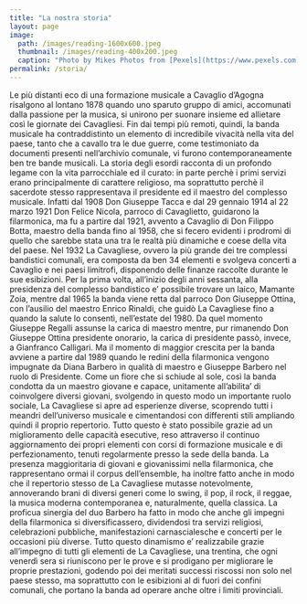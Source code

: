 ```yaml
---
title: "La nostra storia"
layout: page
image:
  path: /images/reading-1600x600.jpeg
  thumbnail: /images/reading-400x200.jpeg
  caption: "Photo by Mikes Photos from [Pexels](https://www.pexels.com)"
permalink: /storia/
---
```


Le più distanti eco di una formazione musicale a Cavaglio d’Agogna risalgono al lontano 1878 quando uno sparuto gruppo di amici, accomunati dalla passione per la musica, si unirono per suonare insieme ed allietare così le giornate dei Cavagliesi.
Fin dai tempi più remoti, quindi, la banda musicale ha contraddistinto un elemento di incredibile vivacità nella vita del paese, tanto che a cavallo tra le due guerre, come testimoniato da documenti presenti nell’archivio comunale, vi furono contemporaneamente ben tre bande musicali.
La storia degli esordi racconta di un profondo legame con la vita parrocchiale ed il curato: in parte perchè i primi servizi erano principalmente di carattere religioso, ma soprattutto perchè il sacerdote stesso rappresentava il presidente ed il maestro del complesso musicale. Infatti dal 1908 Don Giuseppe Tacca e dal 29 gennaio 1914 al 22 marzo 1921 Don Felice Nicola, parroco di Cavaglietto, guidarono la filarmonica, ma fu a partire dal 1921, avvento a Cavaglio di Don Filippo Botta, maestro della banda fino al 1958, che si fecero evidenti i prodromi di quello che sarebbe stata una tra le realtà più dinamiche e coese della vita del paese.
Nel 1932 La Cavagliese, ovvero la più grande dei tre complessi bandistici comunali, era composta da ben 34 elementi e svolgeva concerti a Cavaglio e nei paesi limitrofi, disponendo delle finanze raccolte durante le sue esibizioni.
Per la prima volta, all’inizio degli anni sessanta, alla presidenza del complesso bandistico e’ possibile trovare un laico, Mamante Zoia, mentre dal 1965 la banda viene retta dal parroco Don Giuseppe Ottina, con l’ausilio del maestro Enrico Rinaldi, che guidò La Cavagliese fino a quando la salute lo consentì, nell’estate del 1980.
Da quel momento Giuseppe Regalli assunse la carica di maestro mentre, pur rimanendo Don Giuseppe Ottina presidente onorario, la carica di presidente passò, invece, a Gianfranco Calligari.
Ma il momento di maggior crescita per la banda avviene a partire dal 1989 quando le redini della filarmonica vengono impugnate da Diana Barbero in qualità di maestro e Giuseppe Barbero nel ruolo di Presidente.
Come un fiore che si schiude al sole, così la banda condotta da un maestro giovane e capace, unitamente all’abilita’ di coinvolgere diversi giovani, svolgendo in questo modo un importante ruolo sociale, La Cavagliese si apre ad esperienze diverse, scoprendo tutti i meandri dell’universo musicale e cimentandosi con differenti stili ampliando quindi il proprio repertorio.
Tutto questo è stato possibile grazie ad un miglioramento delle capacità esecutive, reso attraverso il continuo aggiornamento dei propri elementi con corsi di formazione musicale e di perfezionamento, tenuti regolarmente presso la sede della banda.
La presenza maggioritaria di giovani e giovanissimi nella filarmonica, che rappresentano ormai il corpus dell’ensemble, ha inoltre fatto anche in modo che il repertorio stesso de La Cavagliese mutasse notevolmente, annoverando brani di diversi generi come lo swing, il pop, il rock, il reggae, la musica moderna contemporanea e, naturalmente, quella classica.
La proficua sinergia del duo Barbero ha fatto in modo che anche gli impegni della filarmonica si diversificassero, dividendosi tra servizi religiosi, celebrazioni pubbliche, manifestazioni carnascialesche e concerti per le occasioni più diverse.
Tutto questo dinamismo e’ realizzabile grazie all’impegno di tutti gli elementi de La Cavagliese, una trentina, che ogni venerdì sera si riuniscono per le prove e si prodigano per migliorare le proprie prestazioni, godendo poi dei meritati successi riscossi non solo nel paese stesso, ma soprattutto con le esibizioni al di fuori dei confini comunali, che portano la banda ad operare anche oltre i limiti provinciali. 
